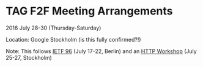 # TAG F2F Meeting Arrangements

2016 July 28-30 (Thursday-Saturday)

Location: Google Stockholm (is this fully confirmed?!)

Note:  This follows
[IETF 96](https://www.ietf.org/meeting/96/index.html) (July 17-22, Berlin)
and an
[HTTP Workshop](https://httpworkshop.github.io/) (July 25-27, Stockholm)

